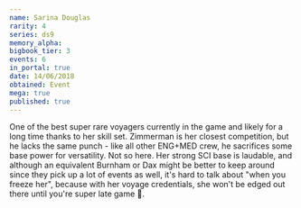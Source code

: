 ```yaml
---
name: Sarina Douglas
rarity: 4
series: ds9
memory_alpha:
bigbook_tier: 3
events: 6
in_portal: true
date: 14/06/2018
obtained: Event
mega: true
published: true
---
```


One of the best super rare voyagers currently in the game and likely for a long time thanks to her skill set. Zimmerman is her closest competition, but he lacks the same punch - like all other ENG+MED crew, he sacrifices some base power for versatility. Not so here. Her strong SCI base is laudable, and although an equivalent Burnham or Dax might be better to keep around since they pick up a lot of events as well, it's hard to talk about "when you freeze her", because with her voyage credentials, she won't be edged out there until you're super late game 🐋.

